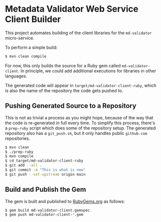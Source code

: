 # Metadata Validator Web Service Client Builder

This project automates building of the client libraries
for the `md-validator` micro-service.

To perform a simple build:

```bash
$ mvn clean compile
```

For now, this only builds the source for a Ruby gem called
`md-validator-client`. In principle, we could add additional executions for
libraries in other languages.

The generated code will appear in `target/md-validator-client-ruby`, which is
also the name of the repository the code gets pushed to.

## Pushing Generated Source to a Repository

This is not as trivial a process as you might hope, because of the way that the
code is re-generated in full every time. To simplify this process, there's a
`prep-ruby` script which does some of the repository setup. The generated
repository also has a `git_push.sh`, but it only handles public `github.com`
repositories.

```bash
$ mvn clean
$ ./prep-ruby
$ mvn compile
$ cd target/md-validator-client-ruby
$ git add --all .
$ git commit -m "This is what is new"
$ git push --set-upstream origin main
```

## Build and Publish the Gem

The gem is built and published to
[RubyGems.org](https://rubygems.org) as follows:

```bash
$ gem build md-validator-client.gemspec
$ gem push md-validator-client-*.gem
```
